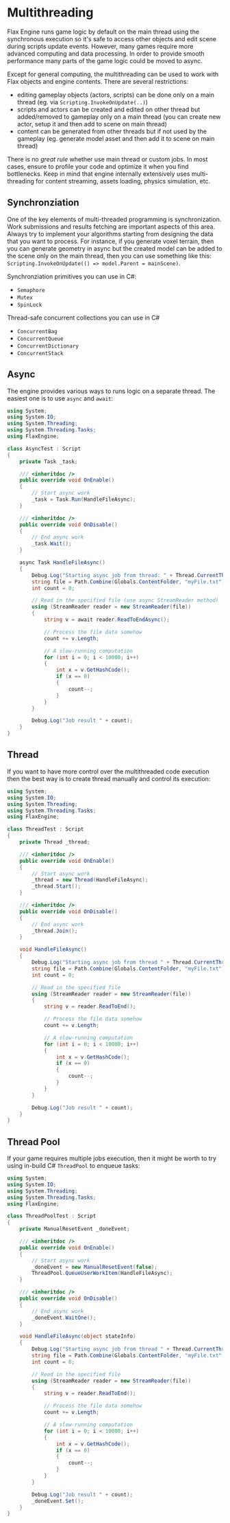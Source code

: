# Multithreading

Flax Engine runs game logic by default on the main thread using the synchronous execution so it's safe to access other objects and edit scene during scripts update events. However, many games require more advanced computing and data processing. In order to provide smooth performance many parts of the game logic could be moved to async.

Except for general computing, the multithreading can be used to work with Flax objects and engine contents. There are several restrictions:
* editing gameplay objects (actors, scripts) can be done only on a main thread (eg. via `Scripting.InvokeOnUpdate(..)`)
* scripts and actors can be created and edited on other thread but added/removed to gameplay only on a main thread (you can create new actor, setup it and then add to scene on main thread)
* content can be generated from other threads but if not used by the gameplay (eg. generate model asset and then add it to scene on main thread)

There is no *great rule* whether use main thread or custom jobs. In most cases, ensure to profile your code and optimize it when you find bottlenecks. Keep in mind that engine internally extensively uses multi-threading for content streaming, assets loading, physics simulation, etc.

## Synchronziation

One of the key elements of multi-threaded programming is synchronization. Work submissions and results fetching are important aspects of this area. Always try to implement your algorithms starting from designing the data that you want to process. For instance, if you generate voxel terrain, then you can generate geometry in async but the created model can be added to the scene only on the main thread, then you can use something like this: `Scripting.InvokeOnUpdate(() => model.Parent = mainScene)`.

Synchronziation primitives you can use in C#:
* `Semaphore`
* `Mutex`
* `SpinLock`

Thread-safe concurrent collections you can use in C#
* `ConcurrentBag`
* `ConcurrentQueue`
* `ConcurrentDictionary`
* `ConcurrentStack`

## Async

The engine provides various ways to runs logic on a separate thread. The easiest one is to use `async` and `await`:

```cs
using System;
using System.IO;
using System.Threading;
using System.Threading.Tasks;
using FlaxEngine;

class AsyncTest : Script
{
    private Task _task;

    /// <inheritdoc />
    public override void OnEnable()
    {
        // Start async work
        _task = Task.Run(HandleFileAsync);
    }

    /// <inheritdoc />
    public override void OnDisable()
    {
        // End async work
        _task.Wait();
    }

    async Task HandleFileAsync()
    {
        Debug.Log("Starting async job from thread: " + Thread.CurrentThread.ManagedThreadId);
        string file = Path.Combine(Globals.ContentFolder, "myFile.txt");
        int count = 0;

        // Read in the specified file (use async StreamReader method)
        using (StreamReader reader = new StreamReader(file))
        {
            string v = await reader.ReadToEndAsync();

            // Process the file data somehow
            count += v.Length;

            // A slow-running computation
            for (int i = 0; i < 10000; i++)
            {
                int x = v.GetHashCode();
                if (x == 0)
                {
                    count--;
                }
            }
        }

        Debug.Log("Job result " + count);
    }
}
```

## Thread

If you want to have more control over the multithreaded code execution then the best way is to create thread manually and control its execution:

```cs
using System;
using System.IO;
using System.Threading;
using System.Threading.Tasks;
using FlaxEngine;

class ThreadTest : Script
{
    private Thread _thread;

    /// <inheritdoc />
    public override void OnEnable()
    {
        // Start async work
        _thread = new Thread(HandleFileAsync);
        _thread.Start();
    }

    /// <inheritdoc />
    public override void OnDisable()
    {
        // End async work
        _thread.Join();
    }

    void HandleFileAsync()
    {
        Debug.Log("Starting async job from thread " + Thread.CurrentThread.ManagedThreadId);
        string file = Path.Combine(Globals.ContentFolder, "myFile.txt");
        int count = 0;

        // Read in the specified file
        using (StreamReader reader = new StreamReader(file))
        {
            string v = reader.ReadToEnd();

            // Process the file data somehow
            count += v.Length;

            // A slow-running computation
            for (int i = 0; i < 10000; i++)
            {
                int x = v.GetHashCode();
                if (x == 0)
                {
                    count--;
                }
            }
        }

        Debug.Log("Job result " + count);
    }
}
```

## Thread Pool

If your game requires multiple jobs execution, then it might be worth to try using in-build C# `ThreadPool` to enqueue tasks:

```cs
using System;
using System.IO;
using System.Threading;
using System.Threading.Tasks;
using FlaxEngine;

class ThreadPoolTest : Script
{
    private ManualResetEvent _doneEvent;

    /// <inheritdoc />
    public override void OnEnable()
    {
        // Start async work
        _doneEvent = new ManualResetEvent(false);
        ThreadPool.QueueUserWorkItem(HandleFileAsync);
    }

    /// <inheritdoc />
    public override void OnDisable()
    {
        // End async work
        _doneEvent.WaitOne();
    }

    void HandleFileAsync(object stateInfo)
    {
        Debug.Log("Starting async job from thread " + Thread.CurrentThread.ManagedThreadId);
        string file = Path.Combine(Globals.ContentFolder, "myFile.txt");
        int count = 0;

        // Read in the specified file
        using (StreamReader reader = new StreamReader(file))
        {
            string v = reader.ReadToEnd();

            // Process the file data somehow
            count += v.Length;

            // A slow-running computation
            for (int i = 0; i < 10000; i++)
            {
                int x = v.GetHashCode();
                if (x == 0)
                {
                    count--;
                }
            }
        }

        Debug.Log("Job result " + count);
        _doneEvent.Set();
    }
}
```
